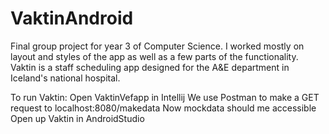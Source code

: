 # VaktinAndroid
Final group project for year 3 of Computer Science. I worked mostly on layout and styles of the app as well as a few parts of the functionality.
Vaktin is a staff scheduling app designed for the A&E department in Iceland's national hospital.

To run Vaktin:
  Open VaktinVefapp in Intellij
  We use Postman to make a GET request to localhost:8080/makedata
  Now mockdata should me accessible
  Open up Vaktin in AndroidStudio
